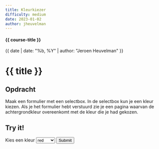 ```yaml
---
title: Kleurkiezer
difficulty: medium
date: 2023-01-02
author: jheuvelman
---
```


#### {{ course-title }}
{{ date | date: "%b, %Y" | author: "Jeroen Heuvelman" }}

# {{ title }}

## Opdracht
Maak een formulier met een selectbox. In de selectbox kun je een kleur kiezen. Als je het formulier hebt verstuurd zie je een pagina waarvan de achtergrondkleur overeenkomt met de kleur die je had gekozen.

## Try it!
<div class="html">
    <form action="https://static.edutorial.nl/php/color_background.php" method="post">
        <label for="kleur">Kies een kleur</label>
        <select name="kleur">
            <option>red</option>
            <option>blue</option>
            <option>yellow</option>
            <option>pink</option>
        </select>
        <input type="submit">
    </form>
</div>
